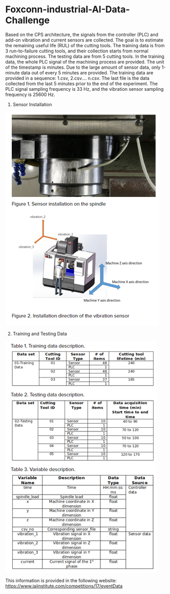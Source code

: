 # Foxconn-industrial-AI-Data-Challenge
Based on the CPS architecture, the signals from the controller (PLC) and add-on vibration and current sensors are collected. The goal is to estimate the remaining useful life (RUL) of the cutting tools. The training data is from 3 run-to-failure cutting tools, and their collection starts from normal machining process. The testing data are from 5 cutting tools. In the training data, the whole PLC signal of the machining process are provided. The unit of the timestamp is minutes. Due to the large amount of sensor data, only 1-minute data out of every 5 minutes are provided. The training data are provided in a sequence: 1.csv, 2.csv…. n.csv. The last file is the data collected from the last 5 minutes prior to the end of the experiment. The PLC signal sampling frequency is 33 Hz, and the vibration sensor sampling frequency is 25600 Hz.


1) Sensor Installation

![](images/cnc.PNG)

2) Training and Testing Data

![](images/table.PNG)

This information is provided in the following website:
https://www.iaiinstitute.com/competitions/17/eventData
